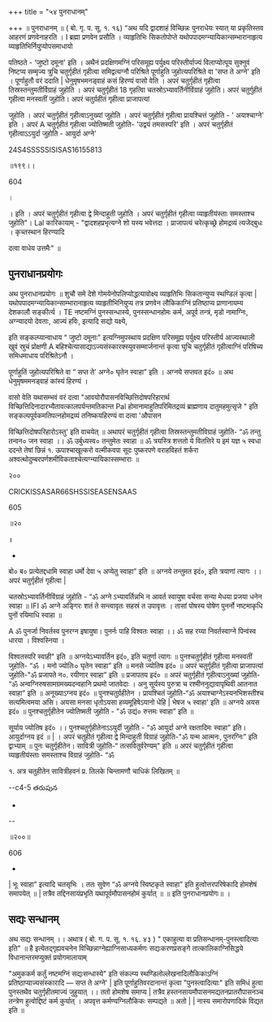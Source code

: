 +++
title = "५४ पुनराधानम्"

+++
॥ पुनराधानम् ॥ ( बो. गृ. प. सू. १. १६) “अथ यदि द्वादशाहं विच्छिन्नः पुनराधेयः स्यात् या प्रकृतिस्तव आहरणं प्रणवेनाहरति । I ब्रह्मा प्रणवेन प्रसौति । व्याहृतिभिः सिकतोपोप्ते यथोपपादमग्न्यायिकान्सम्भारानाहृत्य व्याहृतिभिर्नियुप्योपसमाधायो

पतिष्ठते - ‘जुष्टो दमूना' इति । अथैनं प्रदक्षिणमग्निं परिसमूह्य पर्युक्ष्य परिस्तीर्याज्यं विलाप्योत्पूय सुक्नुवं निष्टप्य सम्मृज्य त्रुचि चतुर्गृहीतं गृहीत्वा समिद्वत्यग्नौ परिश्रिते पूर्णाहुति जुहोत्यपरिश्रिते वा 'सप्त ते अग्ने' इति । पूर्णाहुतौ वरं ददाति | धेनुमृषभमनड्वाहं कसं हिरण्यं वासो वेति । अपरं चतुर्गृहीतं गृहीत्वा तिस्रस्तन्तुमतीर्विग्राहं जुहोति । अपरं चतुर्गृहीतं 18 गृहत्विा चतस्रोऽभ्यावर्तिनीविंग्राहं जुहोति। अपरं चतुर्गुहीतं गृहीत्वा मनस्वतीं जुहोति। अपरं चतुर्ग्रहीतं गृहीत्वा प्राजापत्यां

जुहोति । अपरं चतुर्गृहीतं गृहीत्वाऽनुख्यां जुहोति । अपरं चतुर्गृहीतं गृहीत्वा प्रायश्चित्तं जुहोति - ' अयाश्चाग्ने' इति । अपरं A चतुर्गृहीतं गृहीत्वा ज्योतिष्मती जुहोति- 'उद्वयं तमसस्परि' इति । अपरं चतुर्गृहीतं गृहीत्वाऽऽयुर्दा जुहोति - आयुर्दा अग्ने'

24S4SSSSSISISAS16155813

॥१९९।।

604

।

। इति । अपरं चतुर्गृहीतं गृहीत्वा द्वे मिन्दाहुती जुहोति । अपरं चतुर्गृहीतं गृहीत्वा व्याहृतीय॑स्ताः समस्ताश्च जुहोति"। Lal कारिकायाम् - "द्वादशहप्रभृत्यग्ने शो यस्य भवेत्तदा । प्राजापत्यं चरेत्कृच्छ्रे होमद्रव्यं त्यजेद्बुधः । कृच्तस्थान हिरण्यादि

दत्वा वाधेय उत्तमैः" ॥
## पुनराधानप्रयोगः
अथ पुनराधानप्रयोगः ॥ शुचौ समे देशे गोमयेनोपलिप्योद्धत्यावोक्ष्य व्याहृतिभिः सिकतान्युप्य स्थण्डिलं कृत्वा | यथोपपादमग्न्यायिकान्साम्भारानाहृत्य व्याहृतीभिनियुप्य तत्र प्रणवेन लौकिकाग्निं प्रतिष्ठाप्य प्राणानायम्य देशकालौ सङ्कीर्त्य । TE नष्टमग्निं पुनस्सन्धास्ये, पुनस्सन्धानहोमः कर्म, अपूर्व तन्त्रं, मृडो नामाग्निः, अग्न्यादयो देवताः, आज्यं हविः, इत्यादि सद्यो यक्ष्ये,

इति सङ्कल्प्यान्वाधाय “ जुष्टो दमूनाः" इत्यग्निमुपस्थाय प्रदक्षिण परिसमूह्य पर्युक्ष्य परिस्तीर्य आज्यस्थाली खुवं स्रुचं प्रोक्षणी A बहिश्चेत्यासाद्याऽज्यसंस्कारक्स्युवसम्मार्जनान्तं कृत्वा घुचि चतुर्गृहीतं गृहीत्वाग्निं परिषिच्य समिधमाधाय परिश्रितेऽनौ ।

पूर्णाहुतिं जुहोत्यपरिश्रिते वा “ सप्त ते' अग्ने० घृतेन स्वाहा” इति । अग्नये सप्तवत इदं० ॥ अथ धेनुमृषममनड्वाहं कांस्यं हिरण्यं ।

वासो वेति यथासम्भवं वरं दत्वा "आवयोरौपासनविच्छित्तिदोषपरिहारार्थ विच्छित्तिदिनादारभ्यैतावत्कालपर्यन्तमतिकान्त Pal होमानामाहुतिपरिमितद्रव्यं ब्राह्मणाय दातुमहमुत्सृजे " इति सङ्कल्पपूर्वकमतिपत्नहोमद्रव्यं तनिष्कयहिरण्यं वा दत्वा 'औपासन

विच्छित्तिदोषपरिहारोऽस्तु' इति वाचयेत् ॥ अथापरं चतुर्गृहीतं गृहीत्वा तिस्रस्तन्तुमतीविग्राहं जुहोति- “ॐ तन्तु तन्वन० जन स्वाहा ।। ॐ उर्बुध्यस्व० तन्तुमेतः स्वाहा ॥ ॐ त्रयस्त्रि शत्ततो ये वितत्तिरे य इमं यज्ञ ५ स्वधा ददन्ते तेषां छिन्नं १. ऊपाश्चाखूत्करो वल्मीकवपा सूदः पुष्करपणे वराहविहतं शर्करा अश्वत्थोदुम्बरपर्णशमीविकताश्चेत्यग्न्यायिकास्सम्भाराः ॥

२००

CRICKISSASAR66SHSSISEASENSAAS

605

॥२०

॥

-

बो० ब० प्रत्येतद्दधामि स्वाहा धर्मो देवा ५ अप्येतु स्वाहा” इति ॥ अग्नये तन्तुमत इदं०, इति त्रयाणां त्यागः ।। अपरं चतुर्गृहीतं गृहीत्वा |

चतस्रोऽभ्यावर्तिनीविंग्राहं जुहोति - “ॐ अग्ने ऽभ्यावर्तिन्नभि न आवर्त स्वायुषा वर्चसा सन्या मेधया प्रजया धनेन स्वाहा ॥ IFI ॐ अग्ने अङ्गिरः शतं ते सन्त्वावृतः सहस्रं त उपावृत्तः । तासां पोषस्य पोषेण पुनर्नो नष्टमाकृधि पुनों रयिमाधि स्वाहा ॥

A ॐ पुनर्जा निवर्तस्व पुनरग्न इषायुषा। पुनर्नः पाहि विश्वतः स्वाहा ।। ॐ सह रय्या निवर्तस्वाग्ने पिन्व॑स्व धारया । विश्वस्निया ।

विश्वतस्परि स्वाही" इति ॥ अग्नयेऽभ्यावर्तिन इदं०, इति चतुर्णा त्यागः ॥ पुनश्चतुर्गृहीतं गृहीत्वा मनस्वतीं जुहोति- “ॐ । मनो ज्योतिः० घृतेन स्वाहा” इति ॥ मनसे ज्योतिष इदं० ॥ अपरं चतुर्गृहीतं गृहीत्वा प्राजापत्यां जुहोति-"ॐ प्रजापते न०. रयीणार स्वाहा” इति ॥ प्रजापतय इदं० ॥ अपरं चतुर्गृहीतं गृहीत्वाऽनुख्यां जुहोति- “ॐ अन्वग्निरुषसामग्रमख्यदन्वहानि प्रथमो जातवेदाः । अनु सूर्यस्य पुरुत्रा च रश्मीननुद्यावापृथिवी आतनात स्वाहा” इति ॥ अनूख्याऽग्नय इदं० ॥ पुनश्चतुर्ग्रहीतेन । प्रायश्चितं जुहोति-“ॐ अयाश्चाग्नेऽस्यनभिशस्तीश्च सत्यमित्वमया असि। अयसा मनसा धृतोऽयसा हव्यमूहिषेऽयानो धेहि | भेषज ५ स्वाहा' इति ॥ अग्नये अयस इदं० ॥ पुनश्चतुर्गृहीतेन ज्योतिष्मती जुहोति - "ॐ उद्यं० रुत्तमः स्वाहा” इति ॥

सूर्याय ज्योतिष इदं० ।। पुनश्चतुर्गृहीतेनाऽऽयुर्दी जुहोति - “ॐ आयुर्दा अग्ने रक्षतादिमः स्वाहा” इति। आयुर्दाग्नय इदं ॥ | । अपरं चतुहीतं गृहीत्वा द्वे मिन्दाहुती विग्राहं जुहोति-"ॐ यन्म आत्मनः, पुनरग्निः” इति द्वाभ्याम् ॥ पुनः चतुर्गृहीतेन। सावित्री जुहोति-“ तत्सवितुर्वरेण्यम्" इति ॥ अपरं चतुर्गृहीतं गृहीत्वा व्याहृतीय॑स्ताः समस्ताश्च विग्राहं जुहोति- “ॐ

१. अत्र चतुहीतेन सावित्रीहवनं प्र. तिलके चिन्तामणौ चाधिकं लिखितम् ॥

--c4-5 తరుపున

-

--

॥२००॥

606

-

| भूः स्वाहा” इत्यादि चतसृभिः । ततः सुवेण “ॐ अग्नये स्विष्टकृते स्वाहा” इति हुत्वोत्तरपरिषेकादि होमशेषं समापयेत् ॥ | तत्रैव तद्दिनसायंप्रभृति यथापूर्वमौपासनहोमं कुर्यात् ॥ ॥ इति पुनराधानप्रयोगः॥ ।
## सद्यः सन्धानम्
अथ सद्यः सन्धानम् ।। अथात्र ( बो. ग. प. सू. १. १६. ४३ ) " एकाहुत्या वा प्रतिसन्धानम्-पुनस्त्वादित्याः इति" ॥ है इत्येतद्गृह्यवचनेन विच्छिन्नाग्नेह्याग्निसाध्यकर्मणः सद्यःकरणप्रसङ्गे तात्कालिकाग्निसिद्धये विधानान्तरमप्युक्तं प्रयोगमालायाम्

"अमुककर्म कर्तुं नष्टमग्निं सद्यःसन्धास्ये" इति संकल्प्य स्थण्डिलोल्लेखनादिलौकिकाऽग्निं प्रतिष्ठाप्याज्यसंस्कारादि — सप्त ते अग्ने' | इति पूर्णाहुतिवरदानान्तं कृत्वा "पुनस्त्वादित्याः" इति समिधं हुत्वा पुनस्तथैव चतुर्गृहीतमाज्यं जुहुयात् ।। ततो होमशेष समाप्य | तत्रैव हस्तनसायमौपासनमद्यतनप्रातरौपासनञ्च तन्त्रेण हुत्वोद्दिष्टं कर्म कुर्यात् । अपवृत्त कर्मण्यग्निलौकिकः सम्पद्यते ॥ अतो | | नास्य समारोपणादिकं विद्यत इति ॥